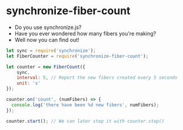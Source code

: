 synchronize-fiber-count
=======================


 - Do you use synchronize.js?
 - Have you ever wondered how many fibers you're making?
 - Well now you can find out!

```js
let sync = require('synchronize');
let FiberCounter = require('synchronize-fiber-count');

let counter = new FiberCount({
    sync,
    interval: 5, // Report the new fibers created every 5 seconds
    unit: 's'
});

counter.on('count', (numFibers) => {
  console.log('there have been %d new fibers', numFibers);
});

counter.start(); // We can later stop it with counter.stop()
```
